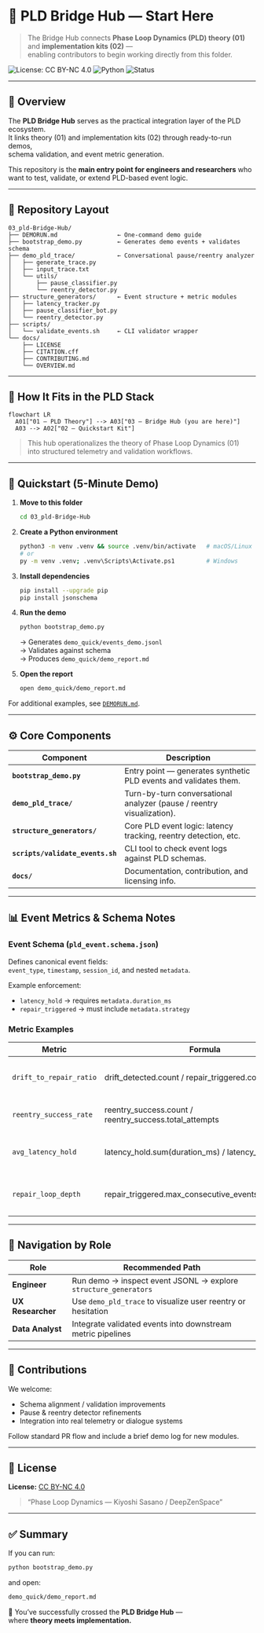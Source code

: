 # 🧩 PLD Bridge Hub — Start Here

> The Bridge Hub connects **Phase Loop Dynamics (PLD) theory (01)** and **implementation kits (02)** —  
> enabling contributors to begin working directly from this folder.

![License: CC BY-NC 4.0](https://img.shields.io/badge/license-CC--BY--NC--4.0-blue)
![Python](https://img.shields.io/badge/python-3.9%2B-blue)
![Status](https://img.shields.io/badge/status-demo--ready-brightgreen)

---

## 📘 Overview

The **PLD Bridge Hub** serves as the practical integration layer of the PLD ecosystem.  
It links theory (01) and implementation kits (02) through ready-to-run demos,  
schema validation, and event metric generation.

This repository is the **main entry point for engineers and researchers** who want to test, validate, or extend PLD-based event logic.

---

## 📂 Repository Layout

```text
03_pld-Bridge-Hub/
├── DEMORUN.md                 ← One-command demo guide
├── bootstrap_demo.py          ← Generates demo events + validates schema
├── demo_pld_trace/            ← Conversational pause/reentry analyzer
│   ├── generate_trace.py
│   ├── input_trace.txt
│   └── utils/
│       ├── pause_classifier.py
│       └── reentry_detector.py
├── structure_generators/      ← Event structure + metric modules
│   ├── latency_tracker.py
│   ├── pause_classifier_bot.py
│   └── reentry_detector.py
├── scripts/
│   └── validate_events.sh     ← CLI validator wrapper
└── docs/
    ├── LICENSE
    ├── CITATION.cff
    ├── CONTRIBUTING.md
    └── OVERVIEW.md
```

---

## 🧠 How It Fits in the PLD Stack

```mermaid
flowchart LR
  A01["01 — PLD Theory"] --> A03["03 — Bridge Hub (you are here)"]
  A03 --> A02["02 — Quickstart Kit"]
```

> This hub operationalizes the theory of Phase Loop Dynamics (01)  
> into structured telemetry and validation workflows.

---

## 🚀 Quickstart (5-Minute Demo)

1. **Move to this folder**
   ```bash
   cd 03_pld-Bridge-Hub
   ```

2. **Create a Python environment**
   ```bash
   python3 -m venv .venv && source .venv/bin/activate   # macOS/Linux
   # or
   py -m venv .venv; .venv\Scripts\Activate.ps1         # Windows
   ```

3. **Install dependencies**
   ```bash
   pip install --upgrade pip
   pip install jsonschema
   ```

4. **Run the demo**
   ```bash
   python bootstrap_demo.py
   ```
   → Generates `demo_quick/events_demo.jsonl`  
   → Validates against schema  
   → Produces `demo_quick/demo_report.md`

5. **Open the report**
   ```bash
   open demo_quick/demo_report.md
   ```

For additional examples, see [`DEMORUN.md`](./DEMORUN.md).

---

## ⚙️ Core Components

| Component | Description |
|------------|-------------|
| **`bootstrap_demo.py`** | Entry point — generates synthetic PLD events and validates them. |
| **`demo_pld_trace/`** | Turn-by-turn conversational analyzer (pause / reentry visualization). |
| **`structure_generators/`** | Core PLD event logic: latency tracking, reentry detection, etc. |
| **`scripts/validate_events.sh`** | CLI tool to check event logs against PLD schemas. |
| **`docs/`** | Documentation, contribution, and licensing info. |

---

## 📊 Event Metrics & Schema Notes

### Event Schema (`pld_event.schema.json`)
Defines canonical event fields:  
`event_type`, `timestamp`, `session_id`, and nested `metadata`.

Example enforcement:
- `latency_hold` → requires `metadata.duration_ms`
- `repair_triggered` → must include `metadata.strategy`

### Metric Examples

| Metric | Formula | Description |
|--------|----------|-------------|
| `drift_to_repair_ratio` | drift_detected.count / repair_triggered.count | Rate of repair attempts after drift |
| `reentry_success_rate` | reentry_success.count / reentry_success.total_attempts | Effective reentry frequency |
| `avg_latency_hold` | latency_hold.sum(duration_ms) / latency_hold.count | Mean user/system pause duration |
| `repair_loop_depth` | repair_triggered.max_consecutive_events_per_context | Nested repair sequence depth |

---

## 🧭 Navigation by Role

| Role | Recommended Path |
|------|-------------------|
| **Engineer** | Run demo → inspect event JSONL → explore `structure_generators` |
| **UX Researcher** | Use `demo_pld_trace` to visualize user reentry or hesitation |
| **Data Analyst** | Integrate validated events into downstream metric pipelines |

---

## 🤝 Contributions

We welcome:
- Schema alignment / validation improvements  
- Pause & reentry detector refinements  
- Integration into real telemetry or dialogue systems  

Follow standard PR flow and include a brief demo log for new modules.

---

## 📜 License

**License:** [CC BY-NC 4.0](https://creativecommons.org/licenses/by-nc/4.0/)  
> “Phase Loop Dynamics — Kiyoshi Sasano / DeepZenSpace”

---

## ✅ Summary

If you can run:
```bash
python bootstrap_demo.py
```
and open:
```bash
demo_quick/demo_report.md
```
🎉 You’ve successfully crossed the **PLD Bridge Hub** —  
where **theory meets implementation.**

